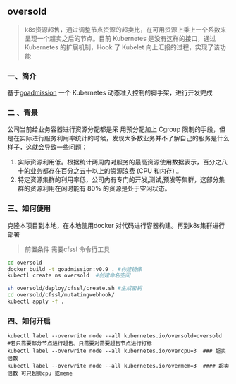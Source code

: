 ## oversold

> k8s资源超售，通过调整节点资源的超卖比，在可用资源上乘上一个系数来呈现一个超卖之后的节点。目前 Kubernetes 是没有这样的接口，通过 Kubernetes 的扩展机制，Hook 了 Kubelet 向上汇报的过程，实现了该功能

### 一、简介

基于[goadmission](https://github.com/mritd/goadmission) 一个 Kubernetes 动态准入控制的脚手架，进行开发完成



### 二 、背景

公司当前给业务容器进行资源分配都是采 用预分配加上 Cgroup 限制的手段，但是在实际进行服务利用率统计的时候，发现大多数业务并不了解自己的服务是什么样子，这就会导致一些问题：

1. 实际资源利用低。根据统计两周内对服务的最高资源使用数据表示，百分之八十的业务都存在百分之五十以上的资源浪费 (CPU 和内存) 。
2. 特定资源集群的利用率低，公司内有专门的开发,测试,预发等集群，这部分集群的资源利用在闲时能有 80% 的资源是处于空闲状态。

### 三、如何使用

克隆本项目到本地，在本地使用docker 对代码进行容器构建。再到k8s集群进行部署
> 前置条件 
>需要cfssl 命令行工具

```bash
cd oversold
docker build -t goadmission:v0.9 . #构建镜像
kubectl create ns oversold  #创建命名空间

sh oversold/deploy/cfssl/create.sh #生成密钥
cd oversold/cfssl/mutatingwebhook/
kubectl apply -f .
```

### 四、如何开启

 ```shell
 kubectl label --overwrite node --all kubernetes.io/oversold=oversold  #若只需要部分节点进行超售。只需要对需要超售节点进行打标
 kubectl label --overwrite node --all kubernetes.io/overcpu=3  ### 超卖倍数
 kubectl label --overwrite node --all kubernetes.io/overmem=3  #### 超卖倍数 可只超卖cpu 或meme

 ```
 ### 
